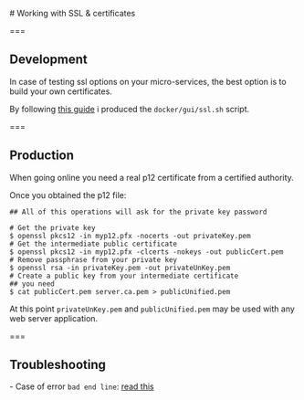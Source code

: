 
# Working with SSL & certificates

===

## Development

In case of testing ssl options on your micro-services,
the best option is to build your own certificates.

By following [this guide](https://www.digitalocean.com/community/tutorials/how-to-create-a-ssl-certificate-on-nginx-for-ubuntu-12-04) i produced the
`docker/gui/ssl.sh`
script.

===

## Production

When going online you need a real p12 certificate from a certified authority.

Once you obtained the p12 file:

```
## All of this operations will ask for the private key password

# Get the private key
$ openssl pkcs12 -in myp12.pfx -nocerts -out privateKey.pem
# Get the intermediate public certificate
$ openssl pkcs12 -in myp12.pfx -clcerts -nokeys -out publicCert.pem
# Remove passphrase from your private key
$ openssl rsa -in privateKey.pem -out privateUnKey.pem
# Create a public key from your intermediate certificate
## you need
$ cat publicCert.pem server.ca.pem > publicUnified.pem
```

At this point `privateUnKey.pem` and `publicUnified.pem` may be used with
any web server application.

===

## Troubleshooting

- Case of error `bad end line`: [read this](http://www.ur-ban.com/blog/2010/12/09/nginx-ssl-pem_read_biobad-end-line)

